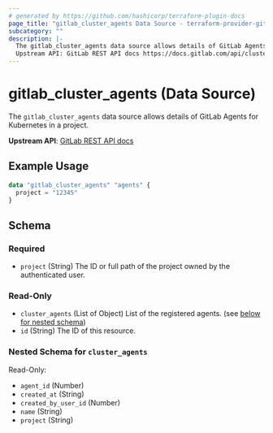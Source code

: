 ```yaml
---
# generated by https://github.com/hashicorp/terraform-plugin-docs
page_title: "gitlab_cluster_agents Data Source - terraform-provider-gitlab"
subcategory: ""
description: |-
  The gitlab_cluster_agents data source allows details of GitLab Agents for Kubernetes in a project.
  Upstream API: GitLab REST API docs https://docs.gitlab.com/api/cluster_agents/
---
```


# gitlab_cluster_agents (Data Source)

The `gitlab_cluster_agents` data source allows details of GitLab Agents for Kubernetes in a project.

**Upstream API**: [GitLab REST API docs](https://docs.gitlab.com/api/cluster_agents/)

## Example Usage

```terraform
data "gitlab_cluster_agents" "agents" {
  project = "12345"
}
```

<!-- schema generated by tfplugindocs -->
## Schema

### Required

- `project` (String) The ID or full path of the project owned by the authenticated user.

### Read-Only

- `cluster_agents` (List of Object) List of the registered agents. (see [below for nested schema](#nestedatt--cluster_agents))
- `id` (String) The ID of this resource.

<a id="nestedatt--cluster_agents"></a>
### Nested Schema for `cluster_agents`

Read-Only:

- `agent_id` (Number)
- `created_at` (String)
- `created_by_user_id` (Number)
- `name` (String)
- `project` (String)
